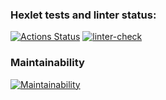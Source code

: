 ### Hexlet tests and linter status:
[![Actions Status](https://github.com/gedo19/backend-project-lvl1/workflows/hexlet-check/badge.svg)](https://github.com/gedo19/backend-project-lvl1/actions)
[![linter-check](https://github.com/gedo19/backend-project-lvl1/actions/workflows/github-actions.yml/badge.svg?event=push)](https://github.com/gedo19/backend-project-lvl1/actions/workflows/github-actions.yml)

### Maintainability
[![Maintainability](https://api.codeclimate.com/v1/badges/8c57ceebc0e934b85f8a/maintainability)](https://codeclimate.com/github/gedo19/backend-project-lvl1/maintainability)
